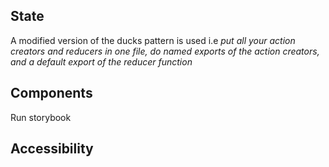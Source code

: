 ## State

A modified version of the ducks pattern is used i.e _put all your action creators and reducers in one file, do named exports of the action creators, and a default export of the reducer function_

## Components

Run storybook

## Accessibility
